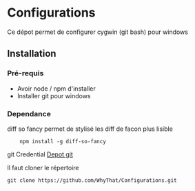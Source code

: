 # Configurations
Ce dépot permet de configurer cygwin (git bash) pour windows
## Installation
### Pré-requis
* Avoir node / npm d'installer
* Installer git pour windows

### Dependance
diff so fancy permet de stylisé les diff de facon plus lisible
```
	npm install -g diff-so-fancy
```
git Credential
[Depot git](https://github.com/Microsoft/Git-Credential-Manager-for-Windows/releases)

Il faut cloner le répertoire 
```
git clone https://github.com/WhyThat/Configurations.git
```

